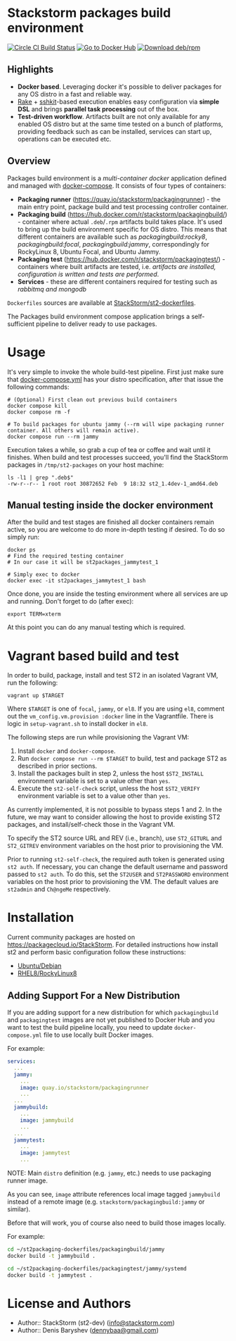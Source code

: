 # Stackstorm packages build environment

[![Circle CI Build Status](https://circleci.com/gh/StackStorm/st2-packages/tree/master.svg?style=shield)](https://circleci.com/gh/StackStorm/st2-packages)
[![Go to Docker Hub](https://img.shields.io/badge/Docker%20Hub-%E2%86%92-blue.svg)](https://hub.docker.com/r/stackstorm/)
[![Download deb/rpm](https://img.shields.io/badge/Download-deb/rpm-blue.svg)](https://packagecloud.io/StackStorm/)

## Highlights

- **Docker based**. Leveraging docker it's possible to deliver packages for any OS distro in a fast and reliable way.
- [Rake](https://github.com/ruby/rake) + [sshkit](https://github.com/capistrano/sshkit)-based execution enables easy configuration via **simple DSL** and brings **parallel task processing** out of the box.
- **Test-driven workflow**. Artifacts built are not only available for any enabled OS distro but at the same time tested on a bunch of platforms, providing feedback such as can be installed, services can start up, operations can be executed etc.

## Overview

Packages build environment is a _multi-container docker_ application defined and managed with [docker-compose](https://github.com/docker/compose). It consists of four types of containers:

- **Packaging runner** (https://quay.io/stackstorm/packagingrunner) - the main entry point, package build and test processing controller container.
- **Packaging build** (https://hub.docker.com/r/stackstorm/packagingbuild/) - container where actual `.deb`/`.rpm` artifacts build takes place. It's used to bring up the build environment specific for OS distro. This means that different containers are available such as _packagingbuild:rocky8_, _packagingbuild:focal_, _packagingbuild:jammy_,  correspondingly for RockyLinux 8, Ubuntu Focal, and Ubuntu Jammy.
- **Packaging test** (https://hub.docker.com/r/stackstorm/packagingtest/) - containers where built artifacts are tested, i.e. _artifacts are installed, configuration is written and tests are performed_.
- **Services** - these are different containers required for testing such as _rabbitmq and mongodb_

`Dockerfiles` sources are available at [StackStorm/st2-dockerfiles](https://github.com/stackstorm/st2-dockerfiles).

The Packages build environment compose application brings a self-sufficient pipeline to deliver ready to use packages.

# Usage

It's very simple to invoke the whole build-test pipeline. First just make sure that [docker-compose.yml](docker-compose.yml) has your distro specification, after that issue the following commands:

```shell
# (Optional) First clean out previous build containers
docker compose kill
docker compose rm -f

# To build packages for ubuntu jammy (--rm will wipe packaging runner container. All others will remain active).
docker compose run --rm jammy
```

Execution takes a while, so grab a cup of tea or coffee and wait until it finishes. When build and test processes succeed, you'll find the StackStorm packages in `/tmp/st2-packages` on your host machine:

```shell
ls -l1 | grep ".deb$"
-rw-r--r-- 1 root root 30872652 Feb  9 18:32 st2_1.4dev-1_amd64.deb
```

## Manual testing inside the docker environment

After the build and test stages are finished all docker containers remain active, so you are welcome to do more in-depth testing if desired. To do so simply run:

```shell
docker ps
# Find the required testing container
# In our case it will be st2packages_jammytest_1

# Simply exec to docker
docker exec -it st2packages_jammytest_1 bash
```

Once done, you are inside the testing environment where all services are up and running. Don't forget to do (after exec):

```shell
export TERM=xterm
```

At this point you can do any manual testing which is required.

# Vagrant based build and test

In order to build, package, install and test ST2 in an isolated Vagrant VM, run the following:

```shell
vagrant up $TARGET
```

Where `$TARGET` is one of `focal`, `jammy`, or `el8`. If you are using `el8`, comment
out the `vm_config.vm.provision :docker` line in the Vagrantfile. There is logic in `setup-vagrant.sh`
to install docker in `el8`.

The following steps are run while provisioning the Vagrant VM:

1. Install `docker` and `docker-compose`.
2. Run `docker compose run --rm $TARGET` to build, test and package ST2 as described in prior
   sections.
3. Install the packages built in step 2, unless the host `$ST2_INSTALL` environment variable is set to
   a value other than `yes`.
4. Execute the `st2-self-check` script, unless the host `$ST2_VERIFY` environment variable is set to
   a value other than `yes`.

As currently implemented, it is not possible to bypass steps 1 and 2. In the future, we may want to
consider allowing the host to provide existing ST2 packages, and install/self-check those in the
Vagrant VM.

To specify the ST2 source URL and REV (i.e., branch), use `ST2_GITURL` and `ST2_GITREV` environment
variables on the host prior to provisioning the VM.

Prior to running `st2-self-check`, the required auth token is generated using `st2 auth`. If necessary,
you can change the default username and password passed to `st2 auth`. To do this, set the `ST2USER`
and `ST2PASSWORD` environment variables on the host prior to provisioning the VM. The default values
are `st2admin` and `Ch@ngeMe` respectively.

# Installation

Current community packages are hosted on https://packagecloud.io/StackStorm. For detailed instructions how install st2 and perform basic configuration follow these instructions:

- [Ubuntu/Debian](https://docs.stackstorm.com/install/deb.html)
- [RHEL8/RockyLinux8](https://docs.stackstorm.com/install/rhel8.html)

## Adding Support For a New Distribution

If you are adding support for a new distribution for which `packagingbuild` and `packagingtest`
images are not yet published to Docker Hub and you want to test the build pipeline locally, you
need to update `docker-compose.yml` file to use locally built Docker images.

For example:

```yaml
services:
  ...
  jammy:
    ...
    image: quay.io/stackstorm/packagingrunner
    ...
  ...
  jammybuild:
    ...
    image: jammybuild
    ...
  ...
  jammytest:
    ...
    image: jammytest
    ...
```

NOTE: Main `distro` definition (e.g. `jammy`, etc.) needs to use packaging runner image.

As you can see, `image` attribute references local image tagged `jammybuild` instead of a
remote image (e.g. `stackstorm/packagingbuild:jammy` or similar).

Before that will work, you of course also need to build those images locally.

For example:

```bash
cd ~/st2packaging-dockerfiles/packagingbuild/jammy
docker build -t jammybuild .

cd ~/st2packaging-dockerfiles/packagingtest/jammy/systemd
docker build -t jammytest .
```

# License and Authors

- Author:: StackStorm (st2-dev) (<info@stackstorm.com>)
- Author:: Denis Baryshev (<dennybaa@gmail.com>)
